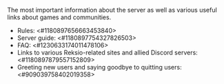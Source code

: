 The most important information about the server as well as various useful links about games and communities.
- Rules: <#1180897656663453840>
- Server guide: <#1180897754327826503>
- FAQ: <#1230633174011478106>
- Links to various Reksio-related sites and allied Discord servers: <#1180897879557152809>
- Greeting new users and saying goodbye to quitting users: <#909039758402019358>